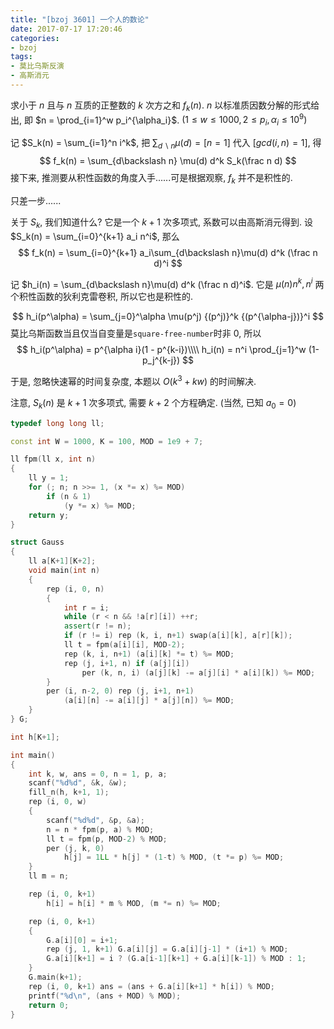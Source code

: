 ```yaml
---
title: "[bzoj 3601] 一个人的数论"
date: 2017-07-17 17:20:46
categories:
- bzoj
tags:
- 莫比乌斯反演
- 高斯消元
---
```

求小于 $n$ 且与 $n$ 互质的正整数的 $k$ 次方之和 $f_k(n)$. $n$ 以标准质因数分解的形式给出, 即 $n = \prod_{i=1}^w p_i^{\alpha_i}$. $(1\le w\le 1000, 2\le p_i,\alpha_i\le 10^9)$
<!--more-->
记 $S_k(n) = \sum_{i=1}^n i^k$, 把 $\sum_{d\backslash n} \mu(d) = [n = 1]$ 代入 $[gcd(i,n) = 1]$, 得
$$
f_k(n) = \sum_{d\backslash n} \mu(d) d^k S_k(\frac n d)
$$
接下来, 推测要从积性函数的角度入手......可是根据观察, $f_k$ 并不是积性的.

只差一步......

关于 $S_k$, 我们知道什么? 它是一个 $k+1$ 次多项式, 系数可以由高斯消元得到. 设 $S_k(n) = \sum_{i=0}^{k+1} a_i n^i$, 那么
$$
f_k(n) = \sum_{i=0}^{k+1} a_i\sum_{d\backslash n}\mu(d) d^k (\frac n d)^i
$$

记 $h_i(n) = \sum_{d\backslash n}\mu(d) d^k (\frac n d)^i$. 它是 $\mu(n)n^k, n^i$ 两个积性函数的狄利克雷卷积, 所以它也是积性的.

$$
h_i(p^\alpha) = \sum_{j=0}^\alpha \mu(p^j) {(p^j)}^k {(p^{\alpha-j})}^i
$$
莫比乌斯函数当且仅当自变量是`square-free-number`时非 0, 所以
$$
h_i(p^\alpha) = p^{\alpha i}(1 - p^{k-i})\\\\
h_i(n) = n^i \prod_{j=1}^w (1-p_j^{k-j})
$$

于是, 忽略快速幂的时间复杂度, 本题以 $O(k^3 + kw)$ 的时间解决.

注意, $S_k(n)$ 是 $k+1$ 次多项式, 需要 $k+2$ 个方程确定. (当然, 已知 $a_0 = 0$)

```cpp
typedef long long ll;

const int W = 1000, K = 100, MOD = 1e9 + 7;

ll fpm(ll x, int n)
{
	ll y = 1;
	for (; n; n >>= 1, (x *= x) %= MOD)
		if (n & 1)
			(y *= x) %= MOD;
	return y;
}

struct Gauss
{
	ll a[K+1][K+2];
	void main(int n)
	{
		rep (i, 0, n)
		{
			int r = i;
			while (r < n && !a[r][i]) ++r;
			assert(r != n);
			if (r != i) rep (k, i, n+1) swap(a[i][k], a[r][k]);
			ll t = fpm(a[i][i], MOD-2);
			rep (k, i, n+1) (a[i][k] *= t) %= MOD;
			rep (j, i+1, n) if (a[j][i])
				per (k, n, i) (a[j][k] -= a[j][i] * a[i][k]) %= MOD;
		}
		per (i, n-2, 0) rep (j, i+1, n+1)
			(a[i][n] -= a[i][j] * a[j][n]) %= MOD;
	}
} G;

int h[K+1];

int main()
{
	int k, w, ans = 0, n = 1, p, a;
	scanf("%d%d", &k, &w);
	fill_n(h, k+1, 1);
	rep (i, 0, w)
	{
		scanf("%d%d", &p, &a);
		n = n * fpm(p, a) % MOD;
		ll t = fpm(p, MOD-2) % MOD;
		per (j, k, 0)
			h[j] = 1LL * h[j] * (1-t) % MOD, (t *= p) %= MOD;
	}
	ll m = n;

	rep (i, 0, k+1)
		h[i] = h[i] * m % MOD, (m *= n) %= MOD;

	rep (i, 0, k+1)
	{
		G.a[i][0] = i+1;
		rep (j, 1, k+1) G.a[i][j] = G.a[i][j-1] * (i+1) % MOD;
		G.a[i][k+1] = i ? (G.a[i-1][k+1] + G.a[i][k-1]) % MOD : 1;
	}
	G.main(k+1);
	rep (i, 0, k+1) ans = (ans + G.a[i][k+1] * h[i]) % MOD;
	printf("%d\n", (ans + MOD) % MOD);
	return 0;
}
```
